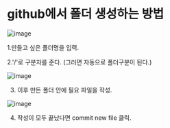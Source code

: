 # github에서 폴더 생성하는 방법

![image](https://user-images.githubusercontent.com/33924869/126183057-48434667-b002-402a-a153-0e4d9b9e28aa.png)

1.만들고 싶은 폴더명을 입력.

2.'/'로 구분자를 준다. (그러면 자동으로 폴더구분이 된다.)

![image](https://user-images.githubusercontent.com/33924869/126183310-83880b81-f240-4858-91d2-0eae1bcc5c0e.png)

3. 이후 만든 폴더 안에 필요 파일을 작성.

![image](https://user-images.githubusercontent.com/33924869/126183405-e7947066-ede2-4f77-817b-527ab5dd2fae.png)


4. 작성이 모두 끝났다면 commit new file 클릭.
